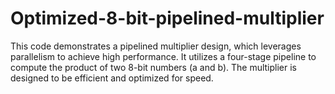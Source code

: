 # Optimized-8-bit-pipelined-multiplier
This code demonstrates a pipelined multiplier design, which leverages parallelism to achieve high performance. It utilizes a four-stage pipeline to compute the product of two 8-bit numbers (a and b). The multiplier is designed to be efficient and optimized for speed. 
